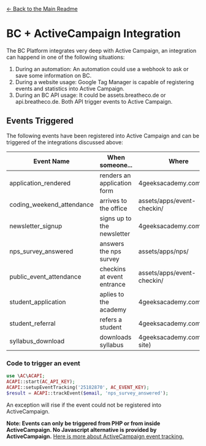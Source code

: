 [<- Back to the Main Readme](./README.md)

# BC + ActiveCampaign Integration

The BC Platform integrates very deep with Active Campaign, an integration can happend in one of the following situations:
1. During an automation: An automation could use a webhook to ask or save some information on BC.
2. During a website usage: Google Tag Manager is capable of registering events and statistics into Active Campaign.
3. During an BC API usage: It could be assets.breatheco.de or api.breatheco.de. Both API trigger events to Active Campaign.

## Events Triggered

The following events have been registered into Active Campaign and can be triggered of the integrations discussed above:

| Event Name                | When someone...                   | Where                         |
|---------------------------|-----------------------------------|-------------------------------|
| application_rendered      | renders an application form       | 4geeksacademy.com/apply       |
| coding_weekend_attendance | arrives to the office             | assets/apps/event-checkin/    |
| newsletter_signup         | signs up to the newsletter        | 4geeksacademy.com             |
| nps_survey_answered       | answers the nps survey            | assets/apps/nps/              |
| public_event_attendance   | checkins at event entrance        | assets/apps/event-checkin/    |
| student_application       | aplies to the academy             | 4geeksacademy.com/apply       |
| student_referral          | refers a student                  | 4geeksacademy.com/apply       |
| syllabus_download         | downloads syllabus                | 4geeksacademy.com (all site)  |

### Code to trigger an event

```php
use \AC\ACAPI;
ACAPI::start(AC_API_KEY);
ACAPI::setupEventTracking('25182870', AC_EVENT_KEY);
$result = ACAPI::trackEvent($email, 'nps_survey_answered');
```
An exception will rise if the event could not be registered into ActiveCampaign.

**Note: Events can only be triggered from PHP or from inside ActiveCampaign. No Javascript alternative is provided by ActiveCampaign.**
[Here is more about ActiveCampaign event tracking.](https://help.activecampaign.com/hc/en-us/articles/221870128-An-overview-of-Event-Tracking)